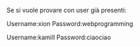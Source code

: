 Se si vuole provare con user già presenti:

Username:xion
Password:webprogramming

Username:kamill
Password:ciaociao
